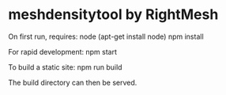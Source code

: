 # meshdensitytool by RightMesh

On first run, requires: node (apt-get install node)
npm install

For rapid development:
    npm start
    
To build a static site:
    npm run build
    
The build directory can then be served.
